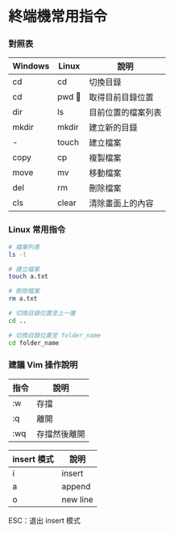# 終端機常用指令

### 對照表

Windows | Linux | 說明
------- | ------ | ----
cd | cd | 切換目錄
cd | pwd | 取得目前目錄位置
dir | ls | 目前位置的檔案列表
mkdir | mkdir | 建立新的目錄
- | touch | 建立檔案
copy | cp | 複製檔案
move | mv | 移動檔案
del | rm | 刪除檔案
cls | clear | 清除畫面上的內容

### Linux 常用指令

```sh
# 檔案列表
ls -l

# 建立檔案
touch a.txt

# 刪除檔案
rm a.txt

# 切換目錄位置至上一層
cd ..

# 切換目錄位置至 folder_name
cd folder_name
```

### 建議 Vim 操作說明

指令    | 說明
------ | ----
:w     | 存擋
:q     | 離開
:wq    | 存擋然後離開

insert 模式 | 說明
------ | ----
i      | insert
a      | append
o      | new line

ESC：退出 insert 模式